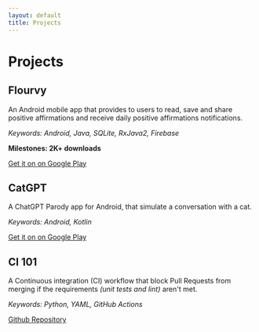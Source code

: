 ```yaml
---
layout: default
title: Projects
---
```


# Projects

<!-- 
-----------------
TEMPLATE
-----------------

## App Name

Description

*Keywords: X*

Milestones: downloads, etc..

[link](link)
-->


## Flourvy

An Android mobile app that provides to users to read, save and share positive affirmations and receive daily positive affirmations notifications.

*Keywords: Android, Java, SQLite, RxJava2, Firebase*

**Milestones: 2K+ downloads**

[Get it on on Google Play](https://play.google.com/store/apps/details?id=com.elife.flourvy)



## CatGPT

A ChatGPT Parody app for Android, that simulate a conversation with a cat.

*Keywords: Android, Kotlin*

[Get it on on Google Play](https://play.google.com/store/apps/details?id=com.elife.catgpt)


<!-- 
## Hacker Test

An Android mobile app that helps developers to prepare for their tech interviews.

*Keywords: Android, Kotlin, SQLite, Firebase*

[Get it on on Google Play](https://play.google.com/store/apps/details?id=com.elife.hackertest)
-->


## CI 101

A Continuous integration (CI) workflow that block Pull Requests from merging if the requirements *(unit tests and lint)* aren't met.

*Keywords: Python, YAML, GitHub Actions*

[Github Repository](https://github.com/driouecheMed/ci-101)
